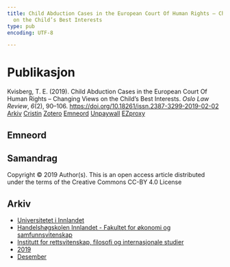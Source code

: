 ```yaml
---
title: Child Abduction Cases in the European Court Of Human Rights – Changing Views
  on the Child’s Best Interests
type: pub
encoding: UTF-8

---
```

<h1>Publikasjon</h1>
<article id="csl-bib-container-SUSMDDIH" class="csl-bib-container">
  <div class="csl-bib-body"> <div class="csl-entry">Kvisberg, T. E. (2019). Child Abduction Cases in the European Court Of Human Rights – Changing Views on the Child’s Best Interests. <i>Oslo Law Review</i>, <i>6</i>(2), 90–106. <a href="https://doi.org/10.18261/issn.2387-3299-2019-02-02">https://doi.org/10.18261/issn.2387-3299-2019-02-02</a></div> </div>
  <div class="csl-bib-buttons">
    <a href="#taxonomy-article-SUSMDDIH" alt="archive" class="csl-bib-button">Arkiv</a>
    <a href="https://app.cristin.no/results/show.jsf?id=1762407" alt="Cristin" class="csl-bib-button">Cristin</a>
    <a href="http://zotero.org/groups/5881554/items/SUSMDDIH" alt="Zotero" class="csl-bib-button">Zotero</a>
    <a href="#keywords-article-SUSMDDIH" alt="keywords" class="csl-bib-button">Emneord</a>
    <a href="https://www.idunn.no/file/pdf/67143493/child_abduction_cases_in_the_european_court_of_human_rights.pdf" alt="Unpaywall" class="csl-bib-button">Unpaywall</a>
    <a href="https://www.idunn.no/file/pdf/67143493/child_abduction_cases_in_the_european_court_of_human_rights.pdf" alt="EZproxy" class="csl-bib-button">EZproxy</a>
  </div>
  <div id="csl-bib-meta-container-SUSMDDIH"></div>
</article>
<div id="csl-bib-meta-SUSMDDIH" class="csl-bib-meta">
  <article id="keywords-article-SUSMDDIH" class="keywords-article">
    <h1>Emneord</h1>
    
  </article>
  <article id="abstract-article-SUSMDDIH" class="abstract-article">
    <h1>Samandrag</h1>
    Copyright © 2019 Author(s). This is an open access article distributed under the terms of the Creative Commons CC-BY 4.0 License
  </article>
  <article id="taxonomy-article-SUSMDDIH" class="taxonomy-article">
    <h1>Arkiv</h1>
    <ul>
      <li>
        <a href="/nn/archive/?key=3DCRN523">Universitetet i Innlandet</a>
      </li>
      <li>
        <a href="/nn/archive/?key=DU8Q9LN9">Handelshøgskolen Innlandet - Fakultet for økonomi og samfunnsvitenskap</a>
      </li>
      <li>
        <a href="/nn/archive/?key=ITYAG68H">Institutt for rettsvitenskap, filosofi og internasjonale studier</a>
      </li>
      <li>
        <a href="/nn/archive/?key=R9ZTQLVS">2019</a>
      </li>
      <li>
        <a href="/nn/archive/?key=KMAAQ3NB">Desember</a>
      </li>
    </ul>
  </article>
</div>
